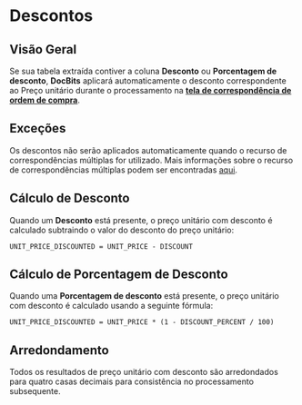 # Descontos

## **Visão Geral**

Se sua tabela extraída contiver a coluna **Desconto** ou **Porcentagem de desconto**, **DocBits** aplicará automaticamente o desconto correspondente ao Preço unitário durante o processamento na [**tela de correspondência de ordem de compra**](./).

## Exceções

Os descontos não serão aplicados automaticamente quando o recurso de correspondências múltiplas for utilizado. Mais informações sobre o recurso de correspondências múltiplas podem ser encontradas [aqui](./#correspondencias-multiplas).

## Cálculo de Desconto

Quando um **Desconto** está presente, o preço unitário com desconto é calculado subtraindo o valor do desconto do preço unitário:

```
UNIT_PRICE_DISCOUNTED = UNIT_PRICE - DISCOUNT
```

## Cálculo de Porcentagem de Desconto

Quando uma **Porcentagem de desconto** está presente, o preço unitário com desconto é calculado usando a seguinte fórmula:

```
UNIT_PRICE_DISCOUNTED = UNIT_PRICE * (1 - DISCOUNT_PERCENT / 100)
```

## Arredondamento

Todos os resultados de preço unitário com desconto são arredondados para quatro casas decimais para consistência no processamento subsequente.
